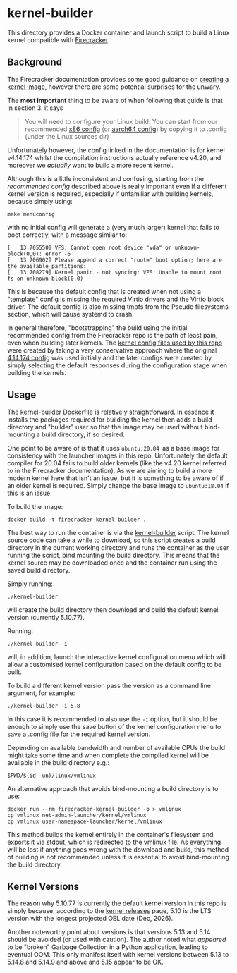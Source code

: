 # kernel-builder
This directory provides a Docker container and launch script to build a Linux kernel compatible with [Firecracker](https://github.com/firecracker-microvm/firecracker).

## Background
The Firecracker documentation provides some good guidance on [creating a kernel image](https://github.com/firecracker-microvm/firecracker/blob/main/docs/rootfs-and-kernel-setup.md#creating-a-kernel-image), however there are some potential surprises for the unwary.

The **most important** thing to be aware of when following that guide is that in section 3. it says 

>You will need to configure your Linux build. You can start from our recommended [x86 config](https://github.com/firecracker-microvm/firecracker/blob/main/resources/microvm-kernel-x86_64.config) (or [aarch64 config](https://github.com/firecracker-microvm/firecracker/blob/main/resources/microvm-kernel-arm64.config)) by copying it to .config (under the Linux sources dir)

Unfortunately however, the config linked in the documentation is for kernel v4.14.174 whilst the compilation instructions actually reference v4.20, and moreover we *actually* want to build a more recent kernel.

Although this is a little inconsistent and confusing, starting from the *recommended config* described above is really important even if a different kernel version is required, especially if unfamiliar with building kernels, because simply using:
```
make menuconfig
```
with no initial config will generate a (very much larger) kernel that fails to boot correctly, with a message similar to:
```
[   13.705550] VFS: Cannot open root device "vda" or unknown-block(0,0): error -6
[   13.706902] Please append a correct "root=" boot option; here are the available partitions:
[   13.708279] Kernel panic - not syncing: VFS: Unable to mount root fs on unknown-block(0,0)
```
This is because the default config that is created when not using a "template" config is missing the required Virtio drivers and the Virtio block driver. The default config is also missing tmpfs from the Pseudo filesystems section, which will cause systemd to crash.

In general therefore, "bootstrapping" the build using the initial recommended config from the Firecracker repo is the path of least pain, even when building later kernels. The [kernel config files used by this repo](resources) were created by taking a very conservative approach where the original [4.14.174 config](https://github.com/firecracker-microvm/firecracker/blob/main/resources/microvm-kernel-x86_64.config) was used initially and the later configs were created by simply selecting the default responses during the configuration stage when building the kernels.

## Usage
The kernel-builder [Dockerfile](Dockerfile) is relatively straightforward. In essence it installs the packages required for building the kernel then adds a build directory and "builder" user so that the image may be used without bind-mounting a build directory, if so desired.

One point to be aware of is that it uses `ubuntu:20.04 `as a base image for consistency with the launcher images in this repo. Unfortunately the default compiler for 20.04 fails to build older kernels (like the v4.20 kernel referred to in the Firecracker documentation). As we are aiming to build a more modern kernel here that isn't an issue, but it is something to be aware of if an older kernel is required. Simply change the base image to `ubuntu:18.04` if this is an issue.

To build the image:
```
docker build -t firecracker-kernel-builder .
```
The best way to run the container is via the [kernel-builder](kernel-builder) script. The kernel source code can take a while to download, so this script creates a build directory in the current working directory and runs the container as the user running the script, bind mounting the build directory. This means that the kernel source may be downloaded once and the container run using the saved build directory.

Simply running:
```
./kernel-builder
```
will create the build directory then download and build the default kernel version (currently 5.10.77).


Running:
```
./kernel-builder -i
```
will, in addition, launch the interactive kernel configuration menu which will allow a customised kernel configuration based on the default config to be built.

To build a different kernel version pass the version as a command line argument, for example:

```
./kernel-builder -i 5.8
```
In this case it is recommended to also use the `-i` option, but it should be enough to simply use the save button of the kernel configuration menu to save a .config file for the required kernel version.

Depending on available bandwidth and number of available CPUs the build might take some time and when complete the compiled kernel will be available in the build directory e.g.:
```
$PWD/$(id -un)/linux/vmlinux
```

An alternative approach that avoids bind-mounting a build directory is to use:
```
docker run --rm firecracker-kernel-builder -o > vmlinux
cp vmlinux net-admin-launcher/kernel/vmlinux
cp vmlinux user-namespace-launcher/kernel/vmlinux
```
This method builds the kernel entirely in the container's filesystem and exports it via stdout, which is redirected to the vmlinux file. As everything will be lost if anything goes wrong with the download and build, this method of building is not recommended unless it is essential to avoid bind-mounting the build directory.

## Kernel Versions
The reason why 5.10.77 is currently the default kernel version in this repo is simply because, according to the [kernel releases](https://www.kernel.org/category/releases.html) page, 5.10 is the LTS version with the longest projected OEL date (Dec, 2026).

Another noteworthy point about versions is that versions 5.13 and 5.14 should be avoided (or used with caution). The author noted what *appeared* to be "broken" Garbage Collection in a Python application, leading to eventual OOM. This only manifest itself with kernel versions between 5.13 to 5.14.8 and 5.14.9 and above and 5.15 appear to be OK.
